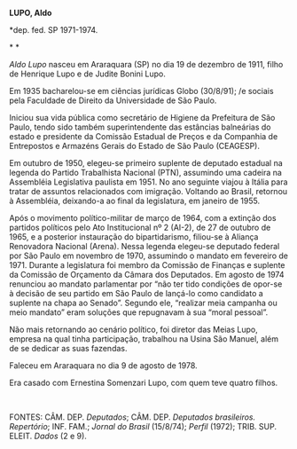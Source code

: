 **LUPO, Aldo**

\*dep. fed. SP 1971-1974.

* *

*Aldo Lupo* nasceu em Araraquara (SP) no dia 19 de dezembro de 1911,
filho de Henrique Lupo e de Judite Bonini Lupo.

Em 1935 bacharelou-se em ciências jurídicas Globo (30/8/91); /e sociais
pela Faculdade de Direito da Universidade de São Paulo.

Iniciou sua vida pública como secretário de Higiene da Prefeitura de São
Paulo, tendo sido também superintendente das estâncias balneárias do
estado e presidente da Comissão Estadual de Preços e da Companhia de
Entrepostos e Armazéns Gerais do Estado de São Paulo (CEAGESP).

Em outubro de 1950, elegeu-se primeiro suplente de deputado estadual na
legenda do Partido Trabalhista Nacional (PTN), assumindo uma cadeira na
Assembléia Legislativa paulista em 1951. No ano seguinte viajou à Itália
para tratar de assuntos relacionados com imigração. Voltando ao Brasil,
retornou à Assembléia, deixando-a ao final da legislatura, em janeiro de
1955.

Após o movimento político-militar de março de 1964, com a extinção dos
partidos políticos pelo Ato Institucional nº 2 (AI-2), de 27 de outubro
de 1965, e a posterior instauração do bipartidarismo, filiou-se à
Aliança Renovadora Nacional (Arena). Nessa legenda elegeu-se deputado
federal por São Paulo em novembro de 1970, assumindo o mandato em
fevereiro de 1971. Durante a legislatura foi membro da Comissão de
Finanças e suplente da Comissão de Orçamento da Câmara dos Deputados. Em
agosto de 1974 renunciou ao mandato parlamentar por “não ter tido
condições de opor-se à decisão de seu partido em São Paulo de lançá-lo
como candidato a suplente na chapa ao Senado”. Segundo ele, “realizar
meia campanha ou meio mandato” eram soluções que repugnavam à sua “moral
pessoal”.

Não mais retornando ao cenário político, foi diretor das Meias Lupo,
empresa na qual tinha participação, trabalhou na Usina São Manuel, além
de se dedicar as suas fazendas.

Faleceu em Araraquara no dia 9 de agosto de 1978.

Era casado com Ernestina Somenzari Lupo, com quem teve quatro filhos.

 

FONTES: CÂM. DEP. *Deputados*; CÂM. DEP. *Deputados brasileiros.
Repertório*; INF. FAM.; *Jornal do Brasil* (15/8/74); *Perfil* (1972);
TRIB. SUP. ELEIT. *Dados* (2 e 9).

 
